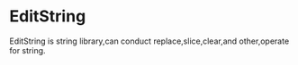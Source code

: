 # EditString
EditString is string library,can conduct replace,slice,clear,and other,operate for string.
